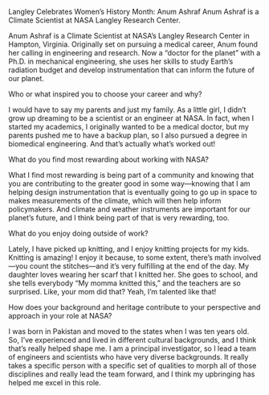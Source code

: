 Langley Celebrates Women’s History Month: Anum Ashraf 
 Anum Ashraf is a Climate Scientist at NASA Langley Research Center.

Anum Ashraf is a Climate Scientist at NASA’s Langley Research Center in Hampton, Virginia. Originally set on pursuing a medical career, Anum found her calling in engineering and research. Now a “doctor for the planet” with a Ph.D. in mechanical engineering, she uses her skills to study Earth’s radiation budget and develop instrumentation that can inform the future of our planet.

Who or what inspired you to choose your career and why?

I would have to say my parents and just my family. As a little girl, I didn’t grow up dreaming to be a scientist or an engineer at NASA. In fact, when I started my academics, I originally wanted to be a medical doctor, but my parents pushed me to have a backup plan, so I also pursued a degree in biomedical engineering. And that’s actually what’s worked out!

What do you find most rewarding about working with NASA?

What I find most rewarding is being part of a community and knowing that you are contributing to the greater good in some way—knowing that I am helping design instrumentation that is eventually going to go up in space to makes measurements of the climate, which will then help inform policymakers. And climate and weather instruments are important for our planet’s future, and I think being part of that is very rewarding, too.

What do you enjoy doing outside of work?

Lately, I have picked up knitting, and I enjoy knitting projects for my kids. Knitting is amazing! I enjoy it because, to some extent, there’s math involved—you count the stitches—and it’s very fulfilling at the end of the day. My daughter loves wearing her scarf that I knitted her. She goes to school, and she tells everybody “My momma knitted this,” and the teachers are so surprised. Like, your mom did that? Yeah, I’m talented like that!

How does your background and heritage contribute to your perspective and approach in your role at NASA?

I was born in Pakistan and moved to the states when I was ten years old. So, I’ve experienced and lived in different cultural backgrounds, and I think that’s really helped shape me. I am a principal investigator, so I lead a team of engineers and scientists who have very diverse backgrounds. It really takes a specific person with a specific set of qualities to morph all of those disciplines and really lead the team forward, and I think my upbringing has helped me excel in this role.
